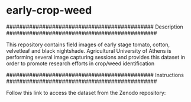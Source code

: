 # early-crop-weed
############################################# Description ##############################################

This repository contains field images of early stage tomato, cotton, velvetleaf and black nightshade. 
Agricultural University of Athens is performing several image capturing sessions and provides this dataset 
in order to promote research efforts in crop/weed identification

############################################# Instructions ##############################################

Follow this link to access the dataset from the Zenodo repository:


